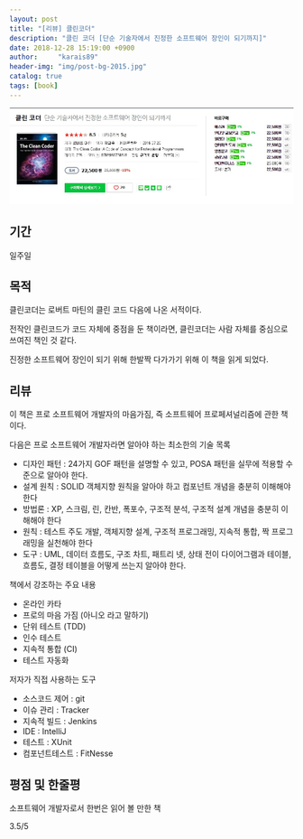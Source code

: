 ```yaml
---
layout: post
title: "[리뷰] 클린코더"
description: "클린 코더 [단순 기술자에서 진정한 소프트웨어 장인이 되기까지]"
date: 2018-12-28 15:19:00 +0900
author:     "karais89"
header-img: "img/post-bg-2015.jpg"
catalog: true
tags: [book]
---
```


![book image](/img/in-post/book/22.jpg)

## 기간

일주일

## 목적

클린코더는 로버트 마틴의 클린 코드 다음에 나온 서적이다.

전작인 클린코드가 코드 자체에 중점을 둔 책이라면, 클린코더는 사람 자체를 중심으로 쓰여진 책인 것 같다.

진정한 소프트웨어 장인이 되기 위해 한발짝 다가가기 위해 이 책을 읽게 되었다.

## 리뷰

이 책은 프로 소프트웨어 개발자의 마음가짐, 즉 소프트웨어 프로페셔널리즘에 관한 책이다.

다음은 프로 소프트웨어 개발자라면 알아야 하는 최소한의 기술 목록
- 디자인 패턴 : 24가지 GOF 패턴을 설명할 수 있고, POSA 패턴을 실무에 적용할 수준으로 알아야 한다.
- 설계 원칙 : SOLID 객체지향 원칙을 알아야 하고 컴포넌트 개념을 충분히 이해해야 한다
- 방법론 : XP, 스크림, 린, 칸반, 폭포수, 구조적 분석, 구조적 설계 개념을 충분히 이해해야 한다
- 원칙 : 테스트 주도 개발, 객체지향 설계, 구조적 프로그래밍, 지속적 통합, 짝 프로그래밍을 실천해야 한다
- 도구 : UML, 데이터 흐름도, 구조 차트, 패트리 넷, 상태 전이 다이어그램과 테이블, 흐름도, 결정 테이블을 어떻게 쓰는지 알아야 한다.

책에서 강조하는 주요 내용
- 온라인 카타
- 프로의 마음 가짐 (아니오 라고 말하기)
- 단위 테스트 (TDD)
- 인수 테스트
- 지속적 통합 (CI)
- 테스트 자동화

저자가 직접 사용하는 도구
- 소스코드 제어 : git
- 이슈 관리 : Tracker
- 지속적 빌드 : Jenkins
- IDE : IntelliJ
- 테스트 : XUnit
- 컴포넌트테스트 : FitNesse

## 평점 및 한줄평

소프트웨어 개발자로서 한번은 읽어 볼 만한 책

3.5/5